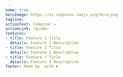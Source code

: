 ```yaml
---
home: true
heroImage: https://v1.vuepress.vuejs.org/hero.png
tagline: 
actionText: Comenzar →
actionLink: /guide/
features:
- title: Feature 1 Title
  details: Feature 1 Description
- title: Feature 2 Title
  details: Feature 2 Description
- title: Feature 3 Title
  details: Feature 3 Description
footer: Made by  with ❤️
---
```

